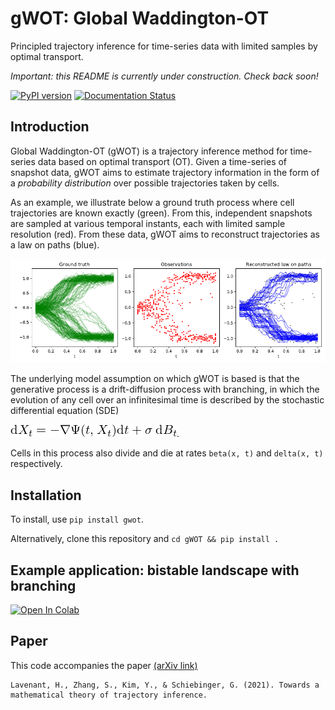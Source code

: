 # gWOT: Global Waddington-OT

Principled trajectory inference for time-series data with limited samples by optimal transport.

*Important: this README is currently under construction. Check back soon!*

[![PyPI version](https://badge.fury.io/py/gwot.svg)](https://badge.fury.io/py/gwot) [![Documentation Status](https://readthedocs.org/projects/gwot/badge/?version=latest)](https://gwot.readthedocs.io/en/latest/?badge=latest)

## Introduction

Global Waddington-OT (gWOT) is a trajectory inference method for time-series data based on optimal transport (OT).
Given a time-series of snapshot data, gWOT aims to estimate trajectory information in the form of a _probability distribution_ over possible trajectories taken by cells.

As an example, we illustrate below a ground truth process where cell trajectories are known exactly (green). From this, independent snapshots are sampled at various temporal instants, each with limited sample resolution (red). From these data, gWOT aims to reconstruct trajectories as a law on paths (blue).

![Example sample path reconstruction](aux_files/illustration.png)

The underlying model assumption on which gWOT is based is that the generative process is a drift-diffusion process with branching, in which the evolution of any cell over an infinitesimal time is described by the stochastic differential equation (SDE) 

![Diffusion-drift SDE](aux_files/sde.png).

Cells in this process also divide and die at rates `beta(x, t)` and `delta(x, t)` respectively.

## Installation

To install, use `pip install gwot`.

Alternatively, clone this repository and `cd gWOT && pip install .`

## Example application: bistable landscape with branching
[![Open In Colab](https://colab.research.google.com/assets/colab-badge.svg)](https://colab.research.google.com/github/zsteve/gWOT/blob/main/examples/gWOT_example.ipynb)

## Paper

This code accompanies the paper [(arXiv link)](https://arxiv.org/abs/2102.09204)
```
Lavenant, H., Zhang, S., Kim, Y., & Schiebinger, G. (2021). Towards a mathematical theory of trajectory inference.
```

